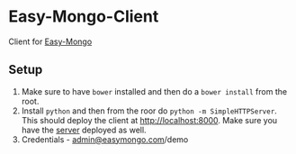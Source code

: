 # Easy-Mongo-Client

Client for [Easy-Mongo](https://github.com/code-pool/Easy-Mongo)

## Setup

1. Make sure to have ````bower```` installed and then do a ````bower install```` from the root.
2. Install ````python```` and then from the roor do ````python -m SimpleHTTPServer````. This should deploy the client at [http://localhost:8000](http://localhost:8000). Make sure you have the [server](https://github.com/code-pool/Easy-Mongo-Server) deployed as well.
3. Credentials - admin@easymongo.com/demo
